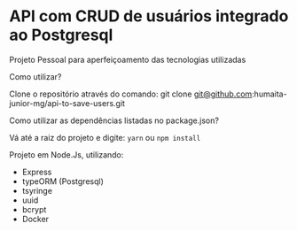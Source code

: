 # API com CRUD de usuários integrado ao Postgresql

Projeto Pessoal para aperfeiçoamento das tecnologias utilizadas

Como utilizar?

Clone o repositório através do comando: git clone git@github.com:humaita-junior-mg/api-to-save-users.git

Como utilizar as dependências listadas no package.json?

Vá até a raiz do projeto e digite: `yarn` ou `npm install`

Projeto em Node.Js, utilizando: 

- Express
- typeORM (Postgresql)
- tsyringe
- uuid
- bcrypt
- Docker
